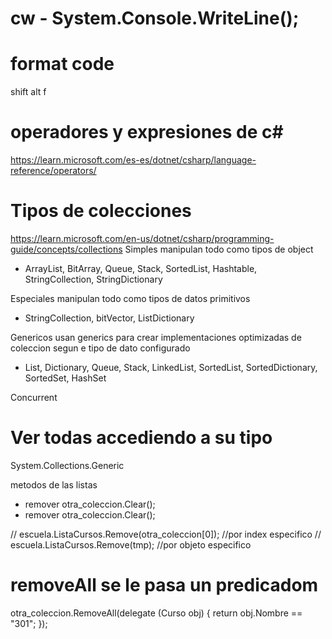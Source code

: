 # cw - System.Console.WriteLine();

# format code
shift alt f  

# operadores y expresiones de c#
https://learn.microsoft.com/es-es/dotnet/csharp/language-reference/operators/

# Tipos de colecciones  
https://learn.microsoft.com/en-us/dotnet/csharp/programming-guide/concepts/collections
Simples
manipulan todo como tipos de object
- ArrayList, BitArray, Queue, Stack, SortedList, Hashtable, StringCollection, StringDictionary

Especiales
manipulan todo como tipos de datos primitivos
- StringCollection, bitVector, ListDictionary

Genericos
usan generics para crear implementaciones optimizadas de coleccion segun e tipo de dato configurado
- List<T>, Dictionary<T>, Queue<T>, Stack<T>, LinkedList<T>, SortedList<T>, SortedDictionary<T>, SortedSet<T>, HashSet<T>

Concurrent

# Ver todas accediendo a su tipo
System.Collections.Generic

metodos de las listas 
- remover
otra_coleccion.Clear();
- remover
otra_coleccion.Clear();

// escuela.ListaCursos.Remove(otra_coleccion[0]);  //por index especifico
// escuela.ListaCursos.Remove(tmp);  //por objeto especifico

# removeAll  se le pasa un predicadom
otra_coleccion.RemoveAll(delegate (Curso obj) { return obj.Nombre == "301"; });
